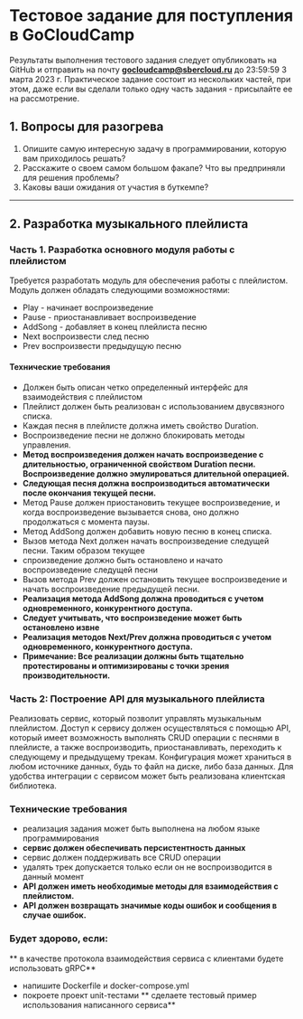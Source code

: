 # Тестовое задание для поступления в GoCloudCamp

Результаты выполнения тестового задания следует опубликовать на GitHub и отправить на почту **gocloudcamp@sbercloud.ru** до 23:59:59 3 марта 2023 г. Практическое задание состоит из нескольких частей, при этом, даже если вы сделали только одну часть задания - присылайте ее на рассмотрение. 

## 1. Вопросы для разогрева

1. Опишите самую интересную задачу в программировании, которую вам приходилось решать?
2. Расскажите о своем самом большом факапе? Что вы предприняли для решения проблемы?
3. Каковы ваши ожидания от участия в буткемпе?

---

## 2. Разработка музыкального плейлиста

### Часть 1. Разработка основного модуля работы с плейлистом

Требуется разработать модуль для обеспечения работы с плейлистом. Модуль должен обладать следующими возможностями:
 - Play - начинает воспроизведение
 - Pause - приостанавливает воспроизведение
 - AddSong - добавляет в конец плейлиста песню
 - Next воспроизвести след песню
 - Prev воспроизвести предыдущую песню

#### Технические требования

 - Должен быть описан четко определенный интерфейс для взаимодействия с плейлистом
 - Плейлист должен быть реализован с использованием двусвязного списка.
 - Каждая песня в плейлисте должна иметь свойство Duration.
 - Воспроизведение песни не должно блокировать методы управления.
 - **Метод воспроизведения должен начать воспроизведение с длительностью, ограниченной свойством Duration песни. Воспроизведение должно эмулироваться длительной операцией.**
 - **Следующая песня должна воспроизводиться автоматически после окончания текущей песни.**
 - Метод Pause должен приостановить текущее воспроизведение, и когда воспроизведение вызывается снова, оно должно продолжаться с момента паузы.
 - Метод AddSong должен добавить новую песню в конец списка.
 - Вызов метода Next должен начать воспроизведение следущей песни. Таким образом текущее
 - спроизведение должно быть остановлено и начато воспроизведение следущей песни 
 - Вызов метода Prev должен остановить текущее воспроизведение и начать воспроизведение предыдущей песни.
 - **Реализация метода AddSong должна проводиться с учетом одновременного, конкурентного доступа.**
 - **Следует учитывать, что воспроизведение может быть остановлено извне** 
 - **Реализация методов Next/Prev должна проводиться с учетом одновременного, конкурентного доступа.**
 - **Примечание: Все реализации должны быть тщательно протестированы и оптимизированы с точки зрения производительности.**

### Часть 2: Построение API для музыкального плейлиста

Реализовать сервис, который позволит управлять музыкальным плейлистом. Доступ к сервису должен осуществляться с помощью API, который имеет возможность выполнять CRUD операции с песнями в плейлисте, а также воспроизводить, приостанавливать, переходить к следующему и предыдущему трекам. Конфигурация может храниться в любом источнике данных, будь то файл на диске, либо база данных. Для удобства интеграции с сервисом может быть реализована клиентская библиотека.

### Технические требования

* реализация задания может быть выполнена на любом языке программирования
* **сервис должен обеспечивать персистентность данных**
* сервис должен поддерживать все CRUD операции 
* удалять трек допускается только если он не воспроизводится в данный момент
* **API должен иметь необходимые методы для взаимодействия с плейлистом.**
* **API должен возвращать значимые коды ошибок и сообщения в случае ошибок.**


### Будет здорово, если:
** в качестве протокола взаимодействия сервиса с клиентами будете использовать gRPC**
* напишите Dockerfile и docker-compose.yml
* покроете проект unit-тестами
** сделаете тестовый пример использования написанного сервиса**
